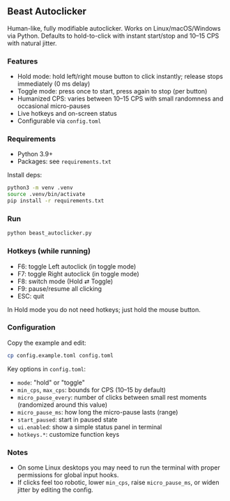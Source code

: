 ## Beast Autoclicker

Human-like, fully modifiable autoclicker. Works on Linux/macOS/Windows via Python. Defaults to hold-to-click with instant start/stop and 10–15 CPS with natural jitter.

### Features
- Hold mode: hold left/right mouse button to click instantly; release stops immediately (0 ms delay)
- Toggle mode: press once to start, press again to stop (per button)
- Humanized CPS: varies between 10–15 CPS with small randomness and occasional micro-pauses
- Live hotkeys and on-screen status
- Configurable via `config.toml`

### Requirements
- Python 3.9+
- Packages: see `requirements.txt`

Install deps:
```bash
python3 -m venv .venv
source .venv/bin/activate
pip install -r requirements.txt
```

### Run
```bash
python beast_autoclicker.py
```

### Hotkeys (while running)
- F6: toggle Left autoclick (in toggle mode)
- F7: toggle Right autoclick (in toggle mode)
- F8: switch mode (Hold ⇄ Toggle)
- F9: pause/resume all clicking
- ESC: quit

In Hold mode you do not need hotkeys; just hold the mouse button.

### Configuration
Copy the example and edit:
```bash
cp config.example.toml config.toml
```

Key options in `config.toml`:
- `mode`: "hold" or "toggle"
- `min_cps`, `max_cps`: bounds for CPS (10–15 by default)
- `micro_pause_every`: number of clicks between small rest moments (randomized around this value)
- `micro_pause_ms`: how long the micro-pause lasts (range)
- `start_paused`: start in paused state
- `ui.enabled`: show a simple status panel in terminal
- `hotkeys.*`: customize function keys

### Notes
- On some Linux desktops you may need to run the terminal with proper permissions for global input hooks.
- If clicks feel too robotic, lower `min_cps`, raise `micro_pause_ms`, or widen jitter by editing the config.


